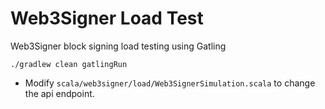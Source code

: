 # Web3Signer Load Test #

Web3Signer block signing load testing using Gatling

`./gradlew clean gatlingRun`

- Modify `scala/web3signer/load/Web3SignerSimulation.scala` to change the api endpoint. 
